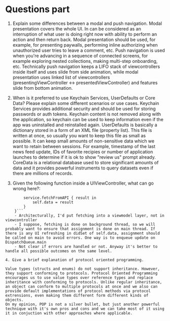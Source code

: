 # Questions part

1. Explain some differences between a modal and push navigation.
Modal presentation covers the whole UI. In can be considered as an interruption of what user is doing right now with ability to perform an action and then return back. Modal presentation should be used, for example, for presenting paywalls, performing inline authorizing when unauthorized user tries to leave a comment, etc.
Push navigation is used when you're advancing in a sequence of connected screens, for example exploring nested collections, making multi-step onboarding, etc.
Technically push navigation keeps a LIFO stack of viewcontrollers inside itself and uses slide from side animation, while modal presentation uses linked list of viewcontrollers (presentingViewController <-> presentedViewController) and features slide from bottom animation. 

2. When is it preferred to use Keychain Services, UserDefaults or Core Data? Please explain some different scenarios or use cases.
Keychain Services provides additional security and should be used for storing passwords or auth tokens. Keychain content is not removed along with the application, so keychain can be used to keep information even if the app was uninstalled and reinstalled again.
UserDefaults is basically a dictionary stored in a form of an XML file (property list). This file is written at once, so usually you want to keep this file as small as possible. It can keep small amounts of non-sensitive data which we want to retain between sessions. For example,  timestamp of the last news feed update, IDs of favorite recipies or number of application launches to determine if it is ok to show "review us" prompt already.
CoreData is a relational database used to store significant amounts of data and it provides powerful instruments to query datasets even if there are millions of records. 

3. Given the following function inside a UIViewController, what can go wrong here?:
```func fetchData() {
        service.fetchFromAPI { result in
            self.data = result
        }
    }```
    - Architecturally, I'd put fetching into a viewmodel layer, not in viewcontroller
    - I suppose, fetching is done on background thread, so we will probably want to ensure that assignment is done on main thread. If there is any UI refreshing in didSet of self.data, assignment should be called on main to avoid errors. One way is to enqueue update on DispatchQueue.main
    - Not clear if errors are handled or not. Anyway it's better to handle all possible outcomes on the same level.
    
4. Give a brief explanation of protocol oriented programming.

Value types (structs and enums) do not support inheritance. However, they support conforming to protocols. Protocol Oriented Programming encourages us to use value types over reference types and replace inheritance with conforming to protocols. Unlike regular inheritance, an object can conform to multiple protocols at once and we also can provide default implementations of protocol methods via protocol extrensions, even making them different form different kinds of objects.
On my opinion, POP is not a silver bullet, but just another powerful technique with it's own pros and cons and we can take most of it using it in conjuction with other approaches where applicable.
